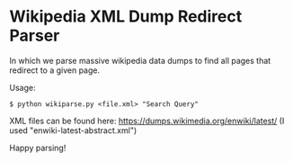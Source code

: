 # Wikipedia XML Dump Redirect Parser

In which we parse massive wikipedia data dumps to find all pages that redirect to a given page.

Usage:

```
$ python wikiparse.py <file.xml> "Search Query"
```

XML files can be found here: https://dumps.wikimedia.org/enwiki/latest/
(I used "enwiki-latest-abstract.xml")

Happy parsing!
